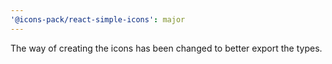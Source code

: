 ```yaml
---
'@icons-pack/react-simple-icons': major
---
```


The way of creating the icons has been changed to better export the types.
